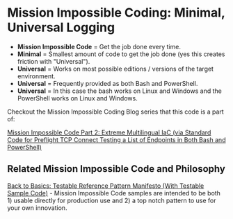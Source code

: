 
# Mission Impossible Coding: Minimal, Universal Logging

* **Mission Impossible Code** = Get the job done every time.
* **Minimal** = Smallest amount of code to get the job done (yes this creates friction with "Universal").
* **Universal** = Works on most possible editions / versions of the target environment.
* **Universal** = Frequently provided as both Bash and PowerShell.
* **Universal** = In this case the bash works on Linux and Windows and the PowerShell works on Linux and Windows.

Checkout the Mission Impossible Coding Blog series that this code is a part of: 

[Mission Impossible Code Part 2: Extreme Multilingual IaC (via Standard Code for Preflight TCP Connect Testing a List of Endpoints in Both Bash and PowerShell)](https://cloudywindows.io/post/mission-impossible-code-part-2-extreme-multilingual-iac-via-standard-code-for-preflight-tcp-connect-testing-a-list-of-endpoints-in-both-bash-and-powershell/)

## Related Mission Impossible Code and Philosophy

[Back to Basics: Testable Reference Pattern Manifesto (With Testable Sample Code)](https://cloudywindows.io/post/back-to-basics-testable-reference-pattern-manifesto-with-testable-sample-code/) - Mission Impossible Code samples are intended to be both 1) usable directly for production use and 2) a top notch pattern to use for your own innovation.